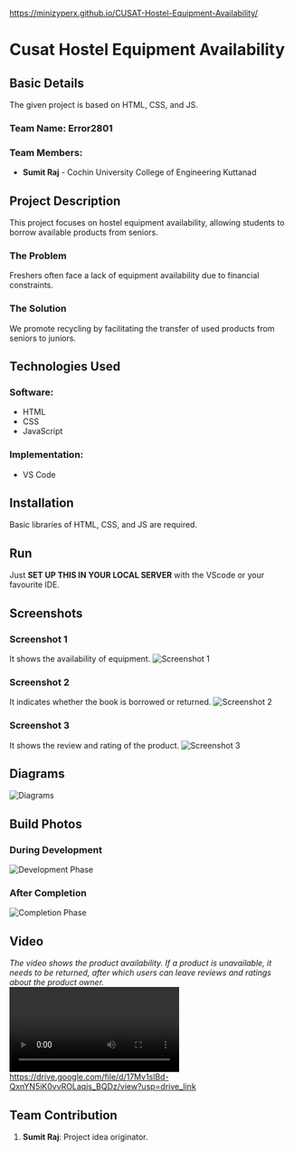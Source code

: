 https://minizyperx.github.io/CUSAT-Hostel-Equipment-Availability/
# Cusat Hostel Equipment Availability

## Basic Details
The given project is based on HTML, CSS, and JS.

### Team Name: Error2801

### Team Members:
- **Sumit Raj** - Cochin University College of Engineering Kuttanad

## Project Description
This project focuses on hostel equipment availability, allowing students to borrow available products from seniors.

### The Problem
Freshers often face a lack of equipment availability due to financial constraints.

### The Solution
We promote recycling by facilitating the transfer of used products from seniors to juniors.

## Technologies Used
### Software:
- HTML
- CSS
- JavaScript

### Implementation:
- VS Code

## Installation
Basic libraries of HTML, CSS, and JS are required.

## Run
Just **SET UP THIS IN YOUR LOCAL SERVER** with the VScode or your favourite IDE.

## Screenshots
### Screenshot 1
It shows the availability of equipment.
![Screenshot 1](<Screenshot 2024-11-02 201300.png>)

### Screenshot 2
It indicates whether the book is borrowed or returned.
![Screenshot 2](<Screenshot 2024-11-02 201316.png>)

### Screenshot 3
It shows the review and rating of the product.
![Screenshot 3](<Screenshot 2024-11-02 201329.png>)

## Diagrams
![Diagrams](<Screenshot 2024-11-02 201135.png>)

## Build Photos
### During Development
![Development Phase](<Screenshot 2024-11-02 202002.png>)

### After Completion
![Completion Phase](<Screenshot 2024-11-02 202037.png>)

## Video
*The video shows the product availability. If a product is unavailable, it needs to be returned, after which users can leave reviews and ratings about the product owner.*  
<video controls src="Recording 2024-11-02 202538.mp4" title="Hostel equipment availability"></video>
https://drive.google.com/file/d/17Mv1slBd-QxnYN5iK0vvROLaqjs_BQDz/view?usp=drive_link

## Team Contribution
1. **Sumit Raj**: Project idea originator.
